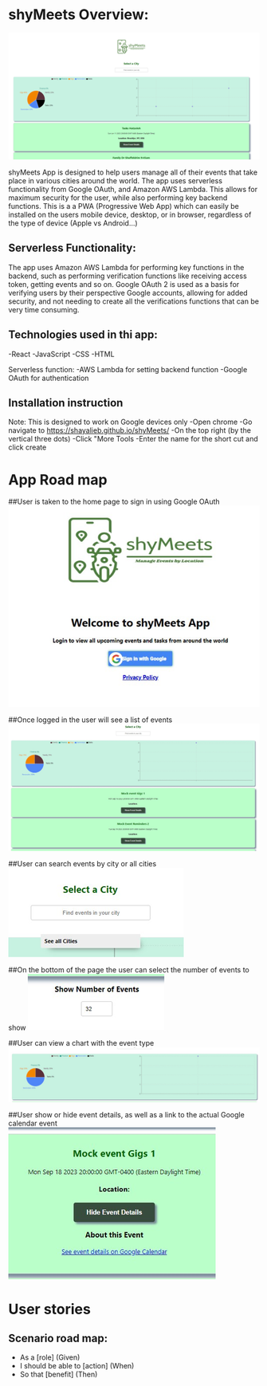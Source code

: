 # shyMeets Overview:

![Main image](src/img/Large%20Screenshot.PNG)

shyMeets App is designed to help users manage all of their events that take place in various cities around the world. The app uses serverless functionality from Google OAuth, and Amazon AWS Lambda. This allows for maximum security for the user, while also performing key backend functions. This is a a PWA (Progressive Web App) which can easily be installed on the users mobile device, desktop, or in browser, regardless of the type of device (Apple vs Android...)

## Serverless Functionality:

The app uses Amazon AWS Lambda for performing key functions in the backend, such as performing verification functions like receiving access token, getting events and so on.
Google OAuth 2 is used as a basis for verifying users by their perspective Google accounts, allowing for added security, and not needing to create all the verifications functions that can be very time consuming.

## Technologies used in thi app:
-React
-JavaScript
-CSS
-HTML

Serverless function:
-AWS Lambda for setting backend function
-Google OAuth for authentication

## Installation instruction 

Note: This is designed to work on Google devices only
-Open chrome
-Go navigate to https://shayalieb.github.io/shyMeets/
-On the top right (by the vertical three dots)
-Click "More Tools
-Enter the name for the short cut and click create

# App Road map

##User is taken to the home page to sign in using Google OAuth 
![Home page image](src/img/home-page.jpg)

##Once logged in the user will see a list of events 
![List of events](src/img/list%20of%20events.jpg)

##User can search events by city or all cities
![City search](src/img/search-by-city.jpg)

##On the bottom of the page the user can select the number of events to show
![Number of events](src/img/number-of-events.jpg)

##User can view a chart with the event type
![Event chart](src/img/events-type-chart.jpg)

##User show or hide event details, as well as a link to the actual Google calendar event
![show hide event details](src/img/event-details-calendar-link.jpg)

# User stories
## Scenario road map:
<ul>
    <li>As a [role] (Given)</li>
    <li>I should be able to [action] (When)</li>
    <li>So that [benefit] (Then)</li>
    </ul>
<ul>


